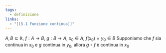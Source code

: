 ```yaml
---
tags:
  - definizione
links:
  - "[[5.1 Funzione continua]]"
---
```

$A,B \subseteq \mathbb{R}$, $f:A\to{B}$, $g:B\to A$, $x_0\in A$, $f(x_0) = y_0 \in B$
Supponiamo che $f$ sia continua in $x_0$ e $g$ continua in $y_0$, allora $g\circ f$ è continua in $x_0$